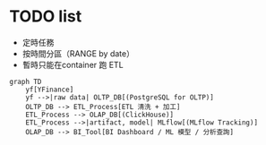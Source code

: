 # TODO list
- 定時任務
- 按時間分區（RANGE by date）
- 暫時只能在container 跑 ETL


```mermaid
graph TD
    yf[YFinance]
    yf -->|raw data| OLTP_DB[(PostgreSQL for OLTP)]
    OLTP_DB --> ETL_Process[ETL 清洗 + 加工]
    ETL_Process --> OLAP_DB[(ClickHouse)]
    ETL_Process -->|artifact, model| MLflow[(MLflow Tracking)]
    OLAP_DB --> BI_Tool[BI Dashboard / ML 模型 / 分析查詢]

```
